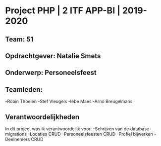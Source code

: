 # Project PHP | 2 ITF APP-BI | 2019-2020

## Team: 51
## Opdrachtgever: Natalie Smets
## Onderwerp: Personeelsfeest
## Teamleden:
-Robin Thoelen
-Stef Vleugels
-Iebe Maes
-Arno Breugelmans

## Verantwoordelijkheden
In dit project was ik verantwoordelijk voor:
-Schrijven van de database migrations
-Locaties CRUD
-Personeelsfeesten CRUD
-Profiel bijwerken
-Deelnemers CRUD
